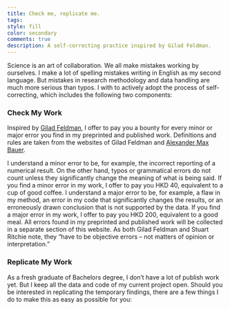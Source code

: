 ```yaml
---
title: Check me, replicate me.
tags: 
style: fill
color: secondary
comments: true
description: A self-correcting practice inspired by Gilad Feldman.
---
```


Science is an art of collaboration. We all make mistakes working by ourselves. I make a lot of spelling mistakes writing in English as my second language. But mistakes in research methodology and data handling are much more serious than typos. I with to actively adopt the process of self-correcting, which includes the following two components:

### Check My Work
Inspired by [Gilad Feldman](https://mgto.org/check-me-replicate-me/), I offer to pay you a bounty for every minor or major error you find in my preprinted and published work. Definitions and rules are taken from the websites of Gilad Feldman and [Alexander Max Bauer](https://alephmembeth.github.io/check.html).

I understand a minor error to be, for example, the incorrect reporting of a numerical result. On the other hand, typos or grammatical errors do not count unless they significantly change the meaning of what is being said. If you find a minor error in my work, I offer to pay you HKD 40, equivalent to a cup of good coffee.
I understand a major error to be, for example, a flaw in my method, an error in my code that significantly changes the results, or an erroneously drawn conclusion that is not supported by the data. If you find a major error in my work, I offer to pay you HKD 200, equivalent to a good meal.
All errors found in my preprinted and published work will be collected in a separate section of this website. As both Gilad Feldman and Stuart Ritchie note, they “have to be objective errors – not matters of opinion or interpretation.”

### Replicate My Work
As a fresh graduate of Bachelors degree, I don’t have a lot of publish work yet. But I keep all the data and code of my current project open. Should you be interested in replicating the temporary findings, there are a few things I do to make this as easy as possible for you:

I try to maintain repositories containing all the essential files.
If anything is missing in a repository, please feel free to contact me, and I will try to add the missing files as soon as possible.
If you are working on replicating the current project findings, I will be happy to discuss the details and even collaborate together.


Note: Gilad Feldman got the idea from Stuart Ritchie, who himself adapted it from Ruben Arslan, José Luis Ricón, and the Knuth Reward Check. 


Some relevant research paper on self-correction:

Rohrer, J. M., Tierney, W., Uhlmann, E. L., DeBruine, L. M., Heyman, T., Jones, B., … & Yarkoni, T. (2021). [Putting the self in self-correction: Findings from the Loss-of-Confidence Project.](https://doi.org/10.1177/1745691620964106) Perspectives on Psychological Science, 16(6), 1255-1269.

Altenmüller, M. S., Nuding, S., & Gollwitzer, M. (2021). [No harm in being self-corrective: Self-criticism and reform intentions increase researchers’ epistemic trustworthiness and credibility in the eyes of the public.](https://doi.org/10.1177/09636625211022181) Public understanding of science, 30(8), 962-976.

Ramsey, R. (2021). [A call for greater modesty in psychology and cognitive neuroscience.](https://doi.org/10.1525/collabra.24091) Collabra: Psychology, 7(1), 24091.

Hoekstra, R., & Vazire, S. (2021). [Aspiring to greater intellectual humility in science.](https://www.nature.com/articles/s41562-021-01203-8) Nature human behaviour, 5(12), 1602-1607.
